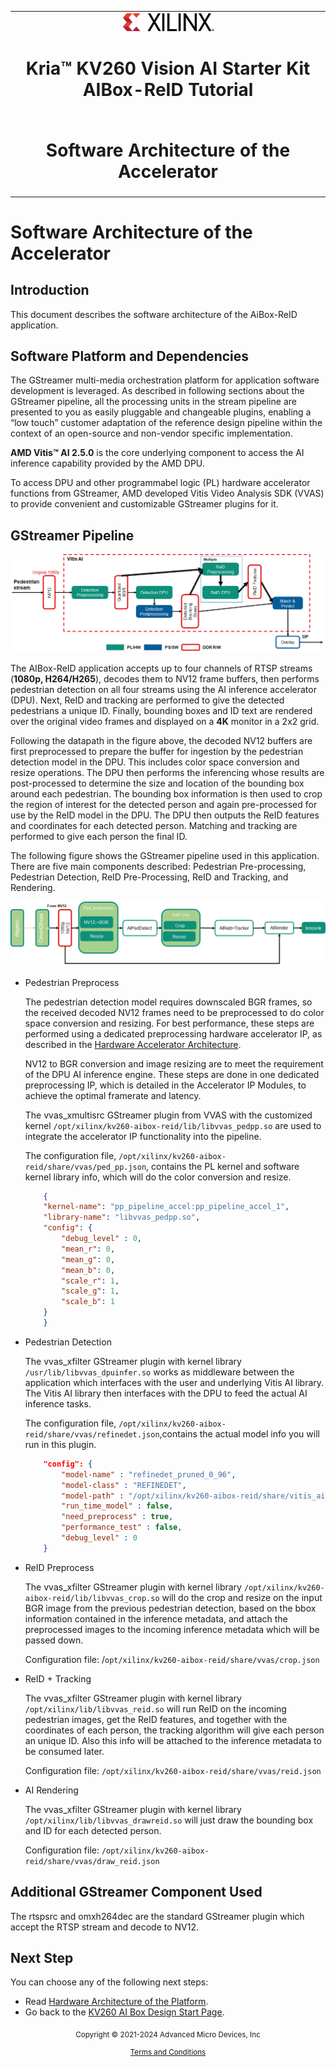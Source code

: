 ﻿<table class="sphinxhide">
 <tr>
   <td align="center"><img src="../../media/xilinx-logo.png" width="30%"/><h1>Kria&trade; KV260 Vision AI Starter Kit AIBox-ReID Tutorial</h1>
   </td>
 </tr>
 <tr>
 <td align="center"><h1> Software Architecture of the Accelerator </h1>

 </td>
 </tr>
</table>

# Software Architecture of the Accelerator

## Introduction

 This document describes the software architecture of the AiBox-ReID application.

## Software Platform and Dependencies

The GStreamer multi-media orchestration platform for application software development is leveraged. As described in following sections about the GStreamer pipeline, all the processing units in the stream pipeline are presented to you as easily pluggable and changeable plugins, enabling a “low touch” customer adaptation of the reference design pipeline within the context of an open-source and non-vendor specific implementation.

**AMD Vitis&trade; AI 2.5.0** is the core underlying component to access the AI inference capability provided by the AMD DPU.

To access DPU and other programmabel logic (PL) hardware accelerator functions from GStreamer, AMD developed Vitis Video Analysis SDK (VVAS) to provide convenient and customizable GStreamer plugins for it.

## GStreamer Pipeline

![Overall video data flow](../../media/aibox-sw-data-flow.png)

The AIBox-ReID application accepts up to four channels of RTSP streams (**1080p, H264/H265**), decodes them to NV12 frame buffers, then performs pedestrian detection on all four streams using the AI inference accelerator (DPU). Next, ReID and tracking are performed to give the detected pedestrians a unique ID. Finally, bounding boxes and ID text are rendered over the original video frames and displayed on a **4K** monitor in a 2x2 grid.

Following the datapath in the figure above, the decoded NV12 buffers are first preprocessed to prepare the buffer for ingestion by the pedestrian detection model in the DPU. This includes color space conversion and resize operations. The DPU then performs the inferencing whose results are post-processed to determine the size and location of the bounding box around each pedestrian. The bounding box information is then used to crop the region of interest for the detected person and again pre-processed for use by the ReID model in the DPU. The DPU then outputs the ReID features and coordinates for each detected person. Matching and tracking are performed to give each person the final ID.

The following figure shows the GStreamer pipeline used in this application. There are five main components described: Pedestrian Pre-processing, Pedestrian Detection, ReID Pre-Processing, ReID and Tracking, and Rendering.

![Gstreamer pipeline of the application](../../media/gstreamer-pipeline-aib.png)

* Pedestrian Preprocess

    The pedestrian detection model requires downscaled BGR frames, so the received decoded NV12 frames need to be preprocessed to do color space conversion and resizing. For best performance, these steps are performed using a dedicated preprocessing hardware accelerator IP, as described in the [Hardware Accelerator Architecture](hw_arch_accel_aib.md).

    NV12 to BGR conversion and image resizing are to meet the requirement of the DPU AI inference engine. These steps are done in one dedicated preprocessing IP, which is detailed in the Accelerator IP Modules, to achieve the optimal framerate and latency.

    The vvas_xmultisrc GStreamer plugin from VVAS with the customized kernel `/opt/xilinx/kv260-aibox-reid/lib/libvvas_pedpp.so` are used to integrate the accelerator IP functionality into the pipeline.

    The configuration file, `/opt/xilinx/kv260-aibox-reid/share/vvas/ped_pp.json`, contains the PL kernel and software kernel library info, which will do the color conversion and resize.

    ```json
        {
        "kernel-name": "pp_pipeline_accel:pp_pipeline_accel_1",
        "library-name": "libvvas_pedpp.so",
        "config": {
            "debug_level" : 0,
            "mean_r": 0,
            "mean_g": 0,
            "mean_b": 0,
            "scale_r": 1,
            "scale_g": 1,
            "scale_b": 1
        }
        }
    ```

* Pedestrian Detection

    The vvas_xfilter GStreamer plugin with kernel library `/usr/lib/libvvas_dpuinfer.so` works as middleware between the application which interfaces with the user and underlying Vitis AI library. The Vitis AI library then interfaces with the DPU to feed the actual AI inference tasks.

    The configuration file, `/opt/xilinx/kv260-aibox-reid/share/vvas/refinedet.json`,contains the actual model info you will run in this plugin.

    ```json
        "config": {
            "model-name" : "refinedet_pruned_0_96",
            "model-class" : "REFINEDET",
            "model-path" : "/opt/xilinx/kv260-aibox-reid/share/vitis_ai_library/models/",
            "run_time_model" : false,
            "need_preprocess" : true,
            "performance_test" : false,
            "debug_level" : 0
        }
    ```

* ReID Preprocess

    The vvas_xfilter GStreamer plugin with kernel library `/opt/xilinx/kv260-aibox-reid/lib/libvvas_crop.so` will do the crop and resize on the input BGR image from the previous pedestrian detection, based on the bbox information contained in the inference metadata, and attach the preprocessed images to the incoming inference metadata which will be passed down.

    Configuration file: /`opt/xilinx/kv260-aibox-reid/share/vvas/crop.json`

* ReID + Tracking

    The vvas_xfilter GStreamer plugin with kernel library `/opt/xilinx/lib/libvvas_reid.so` will run ReID on the incoming pedestrian images, get the ReID features, and together with the coordinates of each person, the tracking algorithm will give each person an unique ID. Also this info will be attached to the inference metadata to be consumed later.

    Configuration file: `/opt/xilinx/kv260-aibox-reid/share/vvas/reid.json`

* AI Rendering

    The vvas_xfilter GStreamer plugin with kernel library `/opt/xilinx/lib/libvvas_drawreid.so` will just draw the bounding box and ID for each detected person.

    Configuration file: `/opt/xilinx/kv260-aibox-reid/share/vvas/draw_reid.json`

## Additional GStreamer Component Used

The rtspsrc and omxh264dec are the standard GStreamer plugin which accept the RTSP stream and decode to NV12.

## Next Step

You can choose any of the following next steps:

* Read [Hardware Architecture of the Platform](hw_arch_platform_aib.md).
* Go back to the [KV260 AI Box Design Start Page](../aibox_landing).


<p class="sphinxhide" align="center"><sub>Copyright © 2021-2024 Advanced Micro Devices, Inc</sub></p>

<p class="sphinxhide" align="center"><sup><a href="https://www.amd.com/en/corporate/copyright">Terms and Conditions</a></sup></p>
